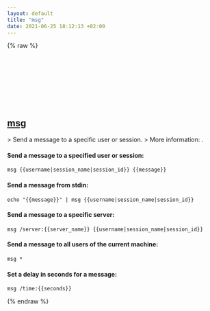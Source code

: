 ```yaml
---
layout: default
title: "msg"
date: 2021-06-25 18:12:13 +02:00
---
```

{% raw %}
<h2 id="msg">
  <a href="/en/windows/msg.html">msg</a> <a href="#msg"><svg class="icon">
    <use href="/assets/images/unicode_sprite.svg#link" />
  </svg></a>
</h2>
> Send a message to a specific user or session.
> More information: <https://docs.microsoft.com/windows-server/administration/windows-commands/msg>.

#### Send a message to a specified user or session:
```shell
msg {{username|session_name|session_id}} {{message}}
```
#### Send a message from stdin:
```shell
echo "{{message}}" | msg {{username|session_name|session_id}}
```
#### Send a message to a specific server:
```shell
msg /server:{{server_name}} {{username|session_name|session_id}}
```
#### Send a message to all users of the current machine:
```shell
msg *
```
#### Set a delay in seconds for a message:
```shell
msg /time:{{seconds}}
```
{% endraw %}